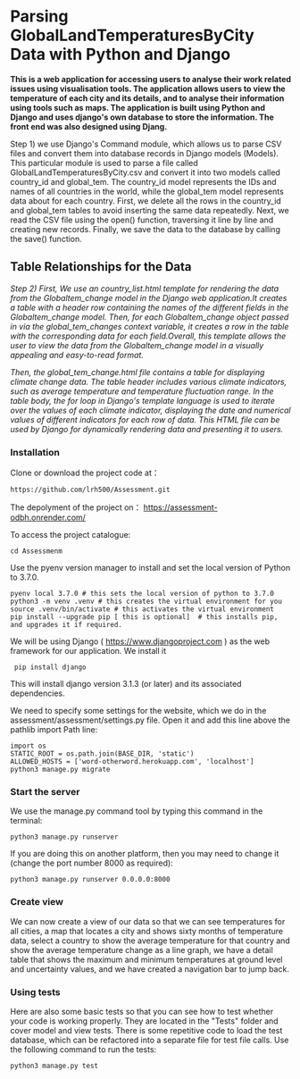 # Parsing GlobalLandTemperaturesByCity  Data with Python and Django

**This is a web application for accessing users to analyse their work related issues using visualisation tools. The application allows users to view the temperature of each city and its details, and to analyse their information using tools such as maps.
The application is built using Python and Django and uses django's own database to store the information. The front end was also designed using Djang.**


Step 1) we use Django's Command module, which allows us to parse CSV files and convert them into database records in Django models (Models). This particular module is used to parse a file called GlobalLandTemperaturesByCity.csv and convert it into two models called country_id and global_tem. The country_id model represents the IDs and names of all countries in the world, while the global_tem model represents data about for each country. First, we delete all the rows in the country_id and global_tem tables to avoid inserting the same data repeatedly. Next, we read the CSV file using the open() function, traversing it line by line and creating new records. Finally, we save the data to the database by calling the save() function.



## Table Relationships for the Data

*Step 2) First, We use an country_list.html template for rendering the data from the Globaltem_change model in the Django web application.It creates a table with a header row containing the names of the different fields in the Globaltem_change model. Then, for each Globaltem_change object passed in via the global_tem_changes context variable, it creates a row in the table with the corresponding data for each field.Overall, this template allows the user to view the data from the Globaltem_change model in a visually appealing and easy-to-read format.*

*Then, the global_tem_change.html file contains a table for displaying climate change data. The table header includes various climate indicators, such as average temperature and temperature fluctuation range. In the table body, the for loop in Django's template language is used to iterate over the values of each climate indicator, displaying the date and numerical values of different indicators for each row of data. This HTML file can be used by Django for dynamically rendering data and presenting it to users.*

### Installation
Clone or download the project code at：

    https://github.com/lrh500/Assessment.git
    
The depolyment of the project on：
    https://assessment-odbh.onrender.com/

To access the project catalogue:

    cd Assessmenm

Use the pyenv version manager to install and set the local version of Python to 3.7.0.

    pyenv local 3.7.0 # this sets the local version of python to 3.7.0
    python3 -m venv .venv # this creates the virtual environment for you
    source .venv/bin/activate # this activates the virtual environment
    pip install --upgrade pip [ this is optional]  # this installs pip, and upgrades it if required.

We will be using Django ( https://www.djangoproject.com ) as the web framework for our application. We install it

     pip install django
This will install django version 3.1.3 (or later) and its associated dependencies. 

We need to specify some settings for the website, which we do in the assessment/assessment/settings.py file. Open it and add this line above the pathlib import Path line:

    import os
	STATIC_ROOT = os.path.join(BASE_DIR, 'static')
	ALLOWED_HOSTS = ['word-otherword.herokuapp.com', 'localhost']
	python3 manage.py migrate

### Start the server

We use the manage.py command tool by typing this command in the terminal:

    python3 manage.py runserver
If you are doing this on another platform, then you may need to change it (change the port number 8000 as required):

    python3 manage.py runserver 0.0.0.0:8000

### Create view
We can now create a view of our data so that we can see temperatures for all cities, a map that locates a city and shows sixty months of temperature data, select a country to show the average temperature for that country and show the average temperature change as a line graph, we have a detail table that shows the maximum and minimum temperatures at ground level and uncertainty values, and we have created a navigation bar to jump back.

### Using tests
Here are also some basic tests so that you can see how to test whether your code is working properly. They are located in the "Tests" folder and cover model and view tests. There is some repetitive code to load the test database, which can be refactored into a separate file for test file calls. Use the following command to run the tests:

    python3 manage.py test
